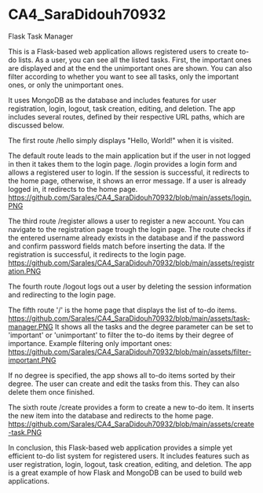 ﻿# CA4_SaraDidouh70932

Flask Task Manager

This is a Flask-based web application allows registered users to create to-do lists. 
As a user, you can see all the listed tasks. First, the important ones are displayed and at the end the unimportant ones are shown. You can also filter according to whether you want to see all tasks, only the important ones, or only the unimportant ones.

It uses MongoDB as the database and includes features for user registration, login, logout, task creation, editing, and deletion. The app includes several routes, defined by their respective URL paths, which are discussed below.

The first route /hello simply displays "Hello, World!" when it is visited.

The default route leads to the main application but if the user in not logged in then it takes them to the login page. /login provides a login form and allows a registered user to login. If the session is successful, it redirects to the home page, otherwise, it shows an error message. If a user is already logged in, it redirects to the home page.
https://github.com/SaraIes/CA4_SaraDidouh70932/blob/main/assets/login.PNG

The third route /register allows a user to register a new account. You can navigate to the registration page trough the login page. The route checks if the entered username already exists in the database and if the password and confirm password fields match before inserting the data. If the registration is successful, it redirects to the login page.
https://github.com/SaraIes/CA4_SaraDidouh70932/blob/main/assets/registration.PNG

The fourth route /logout logs out a user by deleting the session information and redirecting to the login page.

The fifth route '/' is the home page that displays the list of to-do items.
https://github.com/SaraIes/CA4_SaraDidouh70932/blob/main/assets/task-manager.PNG
It shows all the tasks and the degree parameter can be set to 'important' or 'unimportant' to filter the to-do items by their degree of importance. Example filtering only important ones:
https://github.com/SaraIes/CA4_SaraDidouh70932/blob/main/assets/filter-important.PNG

If no degree is specified, the app shows all to-do items sorted by their degree. The user can create and edit the tasks from this. They can also delete them once finished.


The sixth route /create provides a form to create a new to-do item. It inserts the new item into the database and redirects to the home page.
https://github.com/SaraIes/CA4_SaraDidouh70932/blob/main/assets/create-task.PNG

In conclusion, this Flask-based web application provides a simple yet efficient to-do list system for registered users. It includes features such as user registration, login, logout, task creation, editing, and deletion. The app is a great example of how Flask and MongoDB can be used to build web applications.
